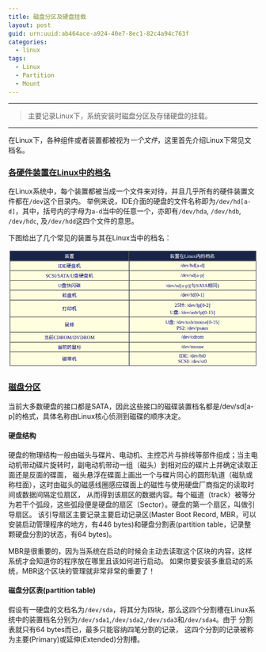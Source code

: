 ```yaml
---
title: 磁盘分区及硬盘挂载
layout: post
guid: urn:uuid:ab464ace-a924-40e7-8ec1-82c4a94c763f
categories:
  - linux
tags:
  - Linux
  - Partition
  - Mount
---
```



---

> 主要记录Linux下，系统安装时磁盘分区及存储硬盘的挂载。

---

在Linux下，各种组件或者装置都被视为*一个文件*，这里首先介绍Linux下常见文档名。

### [各硬件装置在Linux中的档名](http://cn.linux.vbird.org/linux_basic/0130designlinux.php#hardware_no)
在Linux系统中，每个装置都被当成一个文件来对待，并且几乎所有的硬件装置文件都在`/dev`这个目录内。
举例来说，IDE介面的硬盘的文件名称即为`/dev/hd[a-d]`，其中，括号内的字母为`a-d`当中的任意一个，亦即有`/dev/hda`, `/dev/hdb`, `/dev/hdc`, 及`/dev/hdd`这四个文件的意思。

下图给出了几个常见的装置与其在Linux当中的档名：

[![linux file system](/media/files/2017/02/23/LinuxDevs.png)](https://github.com/bizhishui/bizhishui.github.io/blob/master/ "linux file system")


### [磁盘分区](http://cn.linux.vbird.org/linux_basic/0130designlinux.php#partition)
当前大多数硬盘的接口都是SATA，因此这些接口的磁碟装置档名都是/dev/sd[a-p]的格式，具体名称由Linux核心侦测到磁碟的顺序决定。

#### 硬盘结构
硬盘的物理结构一般由磁头与碟片、电动机、主控芯片与排线等部件组成；当主电动机带动碟片旋转时，副电动机带动一组（磁头）到相对应的碟片上并确定读取正面还是反面的碟面，
磁头悬浮在碟面上画出一个与碟片同心的圆形轨道（磁轨或称柱面），这时由磁头的磁感线圈感应碟面上的磁性与使用硬盘厂商指定的读取时间或数据间隔定位扇区，
从而得到该扇区的数据内容。每个磁道（track）被等分为若干个弧段，这些弧段便是硬盘的扇区（Sector）。硬盘的第一个扇区，叫做引导扇区。
该引导扇区主要记录主要启动记录区(Master Boot Record, MBR，可以安装启动管理程序的地方，有446 bytes)和硬盘分割表(partition table，记录整颗硬盘分割的状态，有64 bytes)。

MBR是很重要的，因为当系统在启动的时候会主动去读取这个区块的内容，这样系统才会知道你的程序放在哪里且该如何进行启动。 
如果你要安装多重启动的系统，MBR这个区块的管理就非常非常的重要了！


#### 磁盘分区表(partition table)
假设有一硬盘的文档名为`/dev/sda`，将其分为四块，那么这四个分割槽在Linux系统中的装置档名分别为`/dev/sda1`,`/dev/sda2`,`/dev/sda3`和`/dev/sda4`。由于
分割表就只有64 bytes而已，最多只能容纳四笔分割的记录， 这四个分割的记录被称为主要(Primary)或延伸(Extended)分割槽。
